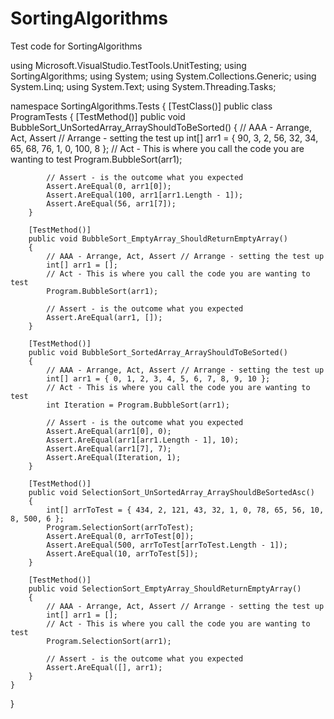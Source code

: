 # SortingAlgorithms

Test code for SortingAlgorithms

using Microsoft.VisualStudio.TestTools.UnitTesting;
using SortingAlgorithms;
using System;
using System.Collections.Generic;
using System.Linq;
using System.Text;
using System.Threading.Tasks;

namespace SortingAlgorithms.Tests
{
    [TestClass()]
    public class ProgramTests
    {
        [TestMethod()]
        public void BubbleSort_UnSortedArray_ArrayShouldToBeSorted()
        {
            // AAA - Arrange, Act, Assert // Arrange - setting the test up
            int[] arr1 = { 90, 3, 2, 56, 32, 34, 65, 68, 76, 1, 0, 100, 8 };
            // Act - This is where you call the code you are wanting to test
            Program.BubbleSort(arr1);

            // Assert - is the outcome what you expected
            Assert.AreEqual(0, arr1[0]);
            Assert.AreEqual(100, arr1[arr1.Length - 1]);
            Assert.AreEqual(56, arr1[7]);
        }

        [TestMethod()]
        public void BubbleSort_EmptyArray_ShouldReturnEmptyArray()
        {
            // AAA - Arrange, Act, Assert // Arrange - setting the test up
            int[] arr1 = [];
            // Act - This is where you call the code you are wanting to test
            Program.BubbleSort(arr1);

            // Assert - is the outcome what you expected
            Assert.AreEqual(arr1, []);
        }

        [TestMethod()]
        public void BubbleSort_SortedArray_ArrayShouldToBeSorted()
        {
            // AAA - Arrange, Act, Assert // Arrange - setting the test up
            int[] arr1 = { 0, 1, 2, 3, 4, 5, 6, 7, 8, 9, 10 };
            // Act - This is where you call the code you are wanting to test
            int Iteration = Program.BubbleSort(arr1);

            // Assert - is the outcome what you expected
            Assert.AreEqual(arr1[0], 0);
            Assert.AreEqual(arr1[arr1.Length - 1], 10);
            Assert.AreEqual(arr1[7], 7);
            Assert.AreEqual(Iteration, 1);
        }

        [TestMethod()]
        public void SelectionSort_UnSortedArray_ArrayShouldBeSortedAsc()
        {
            int[] arrToTest = { 434, 2, 121, 43, 32, 1, 0, 78, 65, 56, 10, 8, 500, 6 };
            Program.SelectionSort(arrToTest);
            Assert.AreEqual(0, arrToTest[0]);
            Assert.AreEqual(500, arrToTest[arrToTest.Length - 1]);
            Assert.AreEqual(10, arrToTest[5]);
        }

        [TestMethod()]
        public void SelectionSort_EmptyArray_ShouldReturnEmptyArray()
        {
            // AAA - Arrange, Act, Assert // Arrange - setting the test up
            int[] arr1 = [];
            // Act - This is where you call the code you are wanting to test
            Program.SelectionSort(arr1);

            // Assert - is the outcome what you expected
            Assert.AreEqual([], arr1);
        }
    }
}
